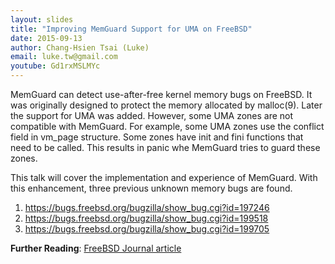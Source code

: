 ```yaml
---
layout: slides
title: "Improving MemGuard Support for UMA on FreeBSD"
date: 2015-09-13
author: Chang-Hsien Tsai (Luke)
email: luke.tw@gmail.com
youtube: Gd1rxMSLMYc
---
```

MemGuard can detect use-after-free kernel memory bugs on FreeBSD. It was originally designed to protect the memory allocated by malloc(9). Later the support for UMA was added. However, some UMA zones are not compatible with MemGuard. For example, some UMA zones use the conflict field in vm_page structure. Some zones have init and fini functions that need to be called. This results in panic whe MemGuard tries to guard these zones.

This talk will cover the implementation and experience of MemGuard. With this enhancement, three previous unknown memory bugs are found.

1. https://bugs.freebsd.org/bugzilla/show_bug.cgi?id=197246
2. https://bugs.freebsd.org/bugzilla/show_bug.cgi?id=199518
3. https://bugs.freebsd.org/bugzilla/show_bug.cgi?id=199705

**Further Reading**: [FreeBSD Journal article](http://www.onlinedigeditions.com/publication/?i=279197&article_id=2307847&view=articleBrowser&ver=html5#{%22issue_id%22:279197,%22numpages%22:1,%22view%22:%22articleBrowser%22,%22article_id%22:%222307847%22})